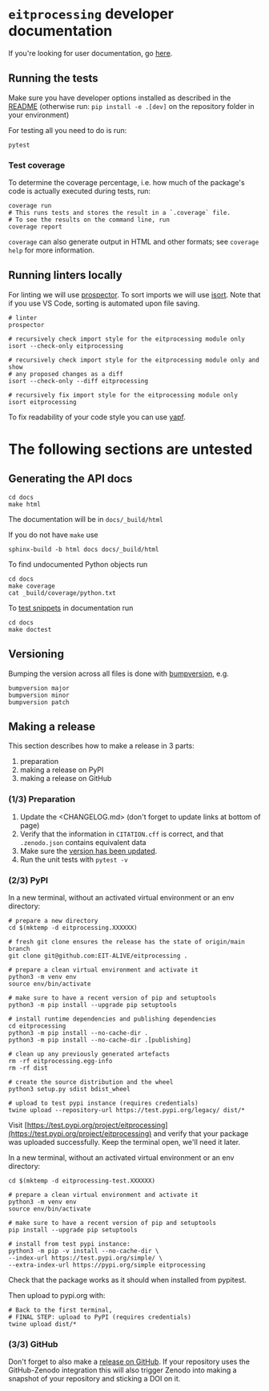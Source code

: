 # `eitprocessing` developer documentation

If you're looking for user documentation, go [here](README.md).


## Running the tests

Make sure you have developer options installed as described in the [README](README.md)
(otherwise run: `pip install -e .[dev]` on the repository folder in your environment)

For testing all you need to do is run: 
```shell
pytest
```

### Test coverage

To determine the coverage percentage, i.e. how much of the package's code is actually executed during tests, run:

```shell
coverage run
# This runs tests and stores the result in a `.coverage` file.
# To see the results on the command line, run
coverage report
```

`coverage` can also generate output in HTML and other formats; see `coverage help` for more information.

## Running linters locally

For linting we will use [prospector](https://pypi.org/project/prospector/).
To sort imports we will use [isort](https://pycqa.github.io/isort/). Note that if you use VS Code, 
sorting is automated upon file saving.

```shell
# linter
prospector

# recursively check import style for the eitprocessing module only
isort --check-only eitprocessing

# recursively check import style for the eitprocessing module only and show
# any proposed changes as a diff
isort --check-only --diff eitprocessing

# recursively fix import style for the eitprocessing module only
isort eitprocessing
```

To fix readability of your code style you can use [yapf](https://github.com/google/yapf).


# The following sections are untested
## Generating the API docs

```shell
cd docs
make html
```

The documentation will be in `docs/_build/html`

If you do not have `make` use

```shell
sphinx-build -b html docs docs/_build/html
```

To find undocumented Python objects run

```shell
cd docs
make coverage
cat _build/coverage/python.txt
```

To [test snippets](https://www.sphinx-doc.org/en/master/usage/extensions/doctest.html) in documentation run

```shell
cd docs
make doctest
```

## Versioning

Bumping the version across all files is done with [bumpversion](https://github.com/c4urself/bump2version), e.g.

```shell
bumpversion major
bumpversion minor
bumpversion patch
```

## Making a release

This section describes how to make a release in 3 parts:

1. preparation
1. making a release on PyPI
1. making a release on GitHub

### (1/3) Preparation

1. Update the <CHANGELOG.md> (don't forget to update links at bottom of page)
2. Verify that the information in `CITATION.cff` is correct, and that `.zenodo.json` contains equivalent data
3. Make sure the [version has been updated](#versioning).
4. Run the unit tests with `pytest -v`

### (2/3) PyPI

In a new terminal, without an activated virtual environment or an env directory:

```shell
# prepare a new directory
cd $(mktemp -d eitprocessing.XXXXXX)

# fresh git clone ensures the release has the state of origin/main branch
git clone git@github.com:EIT-ALIVE/eitprocessing .

# prepare a clean virtual environment and activate it
python3 -m venv env
source env/bin/activate

# make sure to have a recent version of pip and setuptools
python3 -m pip install --upgrade pip setuptools

# install runtime dependencies and publishing dependencies
cd eitprocessing
python3 -m pip install --no-cache-dir .
python3 -m pip install --no-cache-dir .[publishing]

# clean up any previously generated artefacts
rm -rf eitprocessing.egg-info
rm -rf dist

# create the source distribution and the wheel
python3 setup.py sdist bdist_wheel

# upload to test pypi instance (requires credentials)
twine upload --repository-url https://test.pypi.org/legacy/ dist/*
```

Visit
[https://test.pypi.org/project/eitprocessing](https://test.pypi.org/project/eitprocessing)
and verify that your package was uploaded successfully. Keep the terminal open, we'll need it later.

In a new terminal, without an activated virtual environment or an env directory:

```shell
cd $(mktemp -d eitprocessing-test.XXXXXX)

# prepare a clean virtual environment and activate it
python3 -m venv env
source env/bin/activate

# make sure to have a recent version of pip and setuptools
pip install --upgrade pip setuptools

# install from test pypi instance:
python3 -m pip -v install --no-cache-dir \
--index-url https://test.pypi.org/simple/ \
--extra-index-url https://pypi.org/simple eitprocessing
```

Check that the package works as it should when installed from pypitest.

Then upload to pypi.org with:

```shell
# Back to the first terminal,
# FINAL STEP: upload to PyPI (requires credentials)
twine upload dist/*
```

### (3/3) GitHub

Don't forget to also make a [release on GitHub](git@github.com:EIT-ALIVE/eitprocessing/releases/new). If your repository uses the GitHub-Zenodo integration this will also trigger Zenodo into making a snapshot of your repository and sticking a DOI on it.
